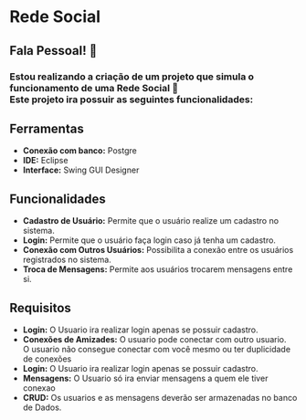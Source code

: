 # Rede Social
## Fala Pessoal! 👋
### Estou realizando a criação de um projeto que simula o funcionamento de uma Rede Social 🍃<br/> Este projeto ira possuir as seguintes funcionalidades: <br/> 

## Ferramentas

- **Conexão com banco:** Postgre
- **IDE:** Eclipse
- **Interface:** Swing GUI Designer

## Funcionalidades

- **Cadastro de Usuário:** Permite que o usuário realize um cadastro no sistema.
- **Login:** Permite que o usuário faça login caso já tenha um cadastro.
- **Conexão com Outros Usuários:** Possibilita a conexão entre os usuários registrados no sistema.
- **Troca de Mensagens:** Permite aos usuários trocarem mensagens entre si.

## Requisitos

- **Login:** O Usuario ira realizar login apenas se possuir cadastro.
- **Conexões de Amizades:** O usuario pode conectar com outro usuario.<br> O usuario não consegue conectar com você mesmo ou ter duplicidade de conexões
- **Login:** O Usuario ira realizar login apenas se possuir cadastro.
- **Mensagens:** O Usuario só ira enviar mensagens a quem ele tiver conexao
- **CRUD:** Os usuarios e as mensagens deverão ser armazenadas no banco de Dados.






